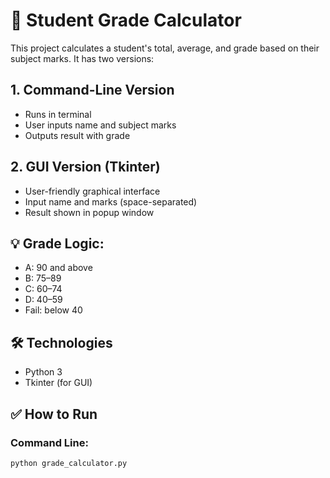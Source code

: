 # 🧮 Student Grade Calculator

This project calculates a student's total, average, and grade based on their subject marks. It has two versions:

## 1. Command-Line Version
- Runs in terminal
- User inputs name and subject marks
- Outputs result with grade

## 2. GUI Version (Tkinter)
- User-friendly graphical interface
- Input name and marks (space-separated)
- Result shown in popup window

## 💡 Grade Logic:
- A: 90 and above
- B: 75–89
- C: 60–74
- D: 40–59
- Fail: below 40

## 🛠 Technologies
- Python 3
- Tkinter (for GUI)

## ✅ How to Run
### Command Line:
```bash
python grade_calculator.py
